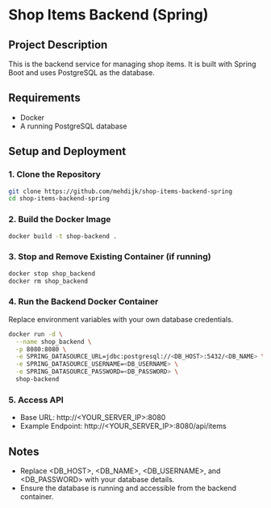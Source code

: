 # Shop Items Backend (Spring)

## Project Description
This is the backend service for managing shop items. It is built with Spring Boot and uses PostgreSQL as the database.

## Requirements
- Docker
- A running PostgreSQL database

## Setup and Deployment

### 1. Clone the Repository
```bash
git clone https://github.com/mehdijk/shop-items-backend-spring
cd shop-items-backend-spring
```

### 2. Build the Docker Image
```bash
docker build -t shop-backend .
```

### 3. Stop and Remove Existing Container (if running)
```bash
docker stop shop_backend
docker rm shop_backend
```

### 4. Run the Backend Docker Container
Replace environment variables with your own database credentials.
```bash
docker run -d \
  --name shop_backend \
  -p 8080:8080 \
  -e SPRING_DATASOURCE_URL=jdbc:postgresql://<DB_HOST>:5432/<DB_NAME> \
  -e SPRING_DATASOURCE_USERNAME=<DB_USERNAME> \
  -e SPRING_DATASOURCE_PASSWORD=<DB_PASSWORD> \
  shop-backend
```

### 5. Access API
- Base URL: http://<YOUR_SERVER_IP>:8080
- Example Endpoint: http://<YOUR_SERVER_IP>:8080/api/items

## Notes
- Replace <DB_HOST>, <DB_NAME>, <DB_USERNAME>, and <DB_PASSWORD> with your database details.
- Ensure the database is running and accessible from the backend container.